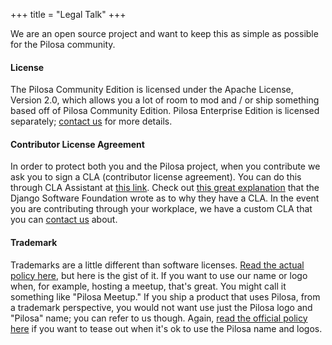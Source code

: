 +++
title = "Legal Talk"
+++

We are an open source project and want to keep this as simple as possible for the Pilosa community.

#### License

The Pilosa Community Edition is licensed under the Apache License, Version 2.0, which allows you a lot of room to mod and / or ship something based off of Pilosa Community Edition. Pilosa Enterprise Edition is licensed separately; [contact us](/about/#contact) for more details.

#### Contributor License Agreement

In order to protect both you and the Pilosa project, when you contribute we ask you to sign a CLA (contributor license agreement). You can do this through CLA Assistant at [this link](https://cla-assistant.io/pilosa/pilosa).  Check out [this great explanation](https://www.djangoproject.com/foundation/cla/) that the Django Software Foundation wrote as to why they have a CLA.  In the event you are contributing through your workplace, we have a custom CLA that you can [contact us](/about/#contact) about.

#### Trademark

Trademarks are a little different than software licenses.  [Read the actual policy here](/legal/trademark/), but here is the gist of it.  If you want to use our name or logo when, for example, hosting a meetup, that's great. You might call it something like "Pilosa Meetup." If you ship a product that uses Pilosa, from a trademark perspective, you would not want use just the Pilosa logo and  "Pilosa" name; you can refer to us though. Again, [read the official policy here](/legal/trademark/) if you want to tease out when it's ok to use the Pilosa name and logos.
